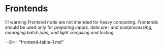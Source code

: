 # Frontends

!!! warning 
    Frontend node are not intended for heavy computing. Frontends should be used only for *preparing inputs, data pre- and postprocessing, managing batch jobs, and light compiling and testing*.

--8<-- "frontend-table-1.md"


